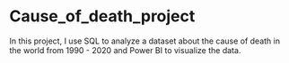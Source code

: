 # Cause_of_death_project
In this project, I use SQL to analyze a dataset about the cause of death in the world from 1990 - 2020 and Power BI to visualize the data. 
